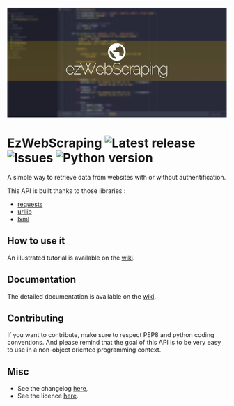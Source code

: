 ![EzWebScraping](images/EzWebScraping.png)

# EzWebScraping ![Latest release](https://img.shields.io/github/release/N3ROO/EzAPI.svg) ![Issues](https://img.shields.io/github/issues/N3ROO/EzAPI.svg) ![Python version](https://img.shields.io/badge/Python-3.6+-green.svg)

A simple way to retrieve data from websites with or without authentification.

This API is built thanks to those libraries :
- [requests](http://docs.python-requests.org/en/master/)
- [urllib](https://docs.python.org/3/library/urllib.html)
- [lxml](https://lxml.de/)

## How to use it

An illustrated tutorial is available on the [wiki](https://github.com/N3ROO/EzAPI/wiki).

## Documentation

The detailed documentation is available on the [wiki](https://github.com/N3ROO/EzAPI/wiki).

## Contributing

If you want to contribute, make sure to respect PEP8 and python coding conventions. And please remind that the goal of this API is to be very easy to use in a non-object oriented programming context.

## Misc

- See the changelog [here](CHANGELOG.md),
- See the licence [here](../LICENSE).